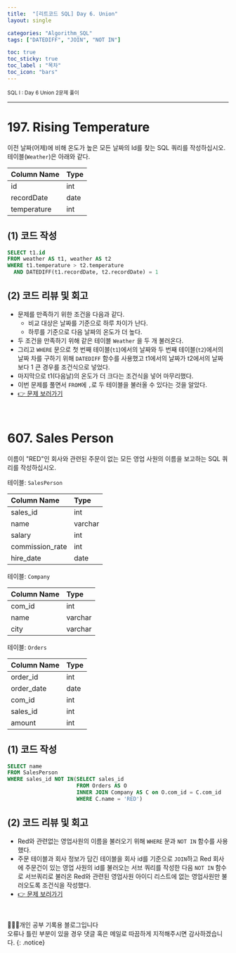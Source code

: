 ```yaml
---
title:  "[리트코드 SQL] Day 6. Union"
layout: single

categories: "Algorithm_SQL"
tags: ["DATEDIFF", "JOIN", "NOT IN"]

toc: true
toc_sticky: true
toc_label : "목차"
toc_icon: "bars"
---
```


<small>SQL I : Day 6 Union 2문제 풀이</small>

***

# <span class="half_HL">197. Rising Temperature</span>
이전 날짜(어제)에 비해 온도가 높은 모든 날짜의 Id를 찾는 SQL 쿼리를 작성하십시오.
테이블(```Weather```)은 아래와 같다.

| Column Name | Type |
|:------------|:-----|
|id | int |
|recordDate | date |
|temperature | int |

## (1) 코드 작성
```sql
SELECT t1.id 
FROM weather AS t1, weather AS t2
WHERE t1.temperature > t2.temperature
  AND DATEDIFF(t1.recordDate, t2.recordDate) = 1
```

## (2) 코드 리뷰 및 회고
- 문제를 만족하기 위한 조건을 다음과 같다.
  - 비교 대상은 날짜를 기준으로 하루 차이가 난다.
  - 하루를 기준으로 다음 날짜의 온도가 더 높다.
- 두 조건을 만족하기 위해 같은 테이블 ```Weather``` 을 두 개 불러온다.
- 그리고 ```WHERE``` 문으로 첫 번째 테이블(```t1```)에서의 날짜와 두 번째 테이블(```t2```)에서의 날짜 차를 구하기 위해 ```DATEDIFF``` 함수를 사용했고 t1에서의 날짜가 t2에서의 날짜보다 1 큰 경우를 조건식으로 넣었다.
- 마지막으로 t1(다음날)의 온도가 더 크다는 조건식을 넣어 마무리했다.
- 이번 문제를 풀면서 ```FROM```에 ```,```로 두 테이블을 불러올 수 있다는 것을 알았다.
- [👉 문제 보러가기](https://leetcode.com/problems/rising-temperature/?envType=study-plan&id=sql-i)

<br>

# <span class="half_HL">607. Sales Person</span>
이름이 "RED"인 회사와 관련된 주문이 없는 모든 영업 사원의 이름을 보고하는 SQL 쿼리를 작성하십시오.

테이블: ```SalesPerson```

| Column Name | Type |
|:------------|:-----|
| sales_id | int |
| name | varchar |
| salary | int |
| commission_rate | int |
| hire_date | date |

테이블: ```Company```

| Column Name | Type    |
|:------------|:--------|
| com_id      | int     |
| name        | varchar |
| city        | varchar |

테이블: ```Orders```

| Column Name | Type |
|:------------|:-----|
| order_id    | int  |
| order_date  | date |
| com_id      | int  |
| sales_id    | int  |
| amount      | int  |

## (1) 코드 작성
```sql
SELECT name
FROM SalesPerson
WHERE sales_id NOT IN(SELECT sales_id 
                      FROM Orders AS O 
                      INNER JOIN Company AS C on O.com_id = C.com_id
                      WHERE C.name = 'RED')
```

## (2) 코드 리뷰 및 회고
- Red와 관련없는 영업사원의 이름을 불러오기 위해 ```WHERE``` 문과 ```NOT IN``` 함수를 사용했다.
- 주문 테이블과 회사 정보가 담긴 테이블을 회사 id를 기준으로 ```JOIN```하고 Red 회사에 주문건이 있는 영업 사원의 id를 불러오는 서브 쿼리를 작성한 다음 ```NOT IN``` 함수로 서브쿼리로 불러온 Red와 관련된 영업사원 아이디 리스트에 없는 영업사원만 불러오도록 조건식을 작성했다.
- [👉 문제 보러가기](https://leetcode.com/problems/sales-person/submissions/917395313/?envType=study-plan&id=sql-i)

<br>

👩🏻‍💻개인 공부 기록용 블로그입니다
<br>오류나 틀린 부분이 있을 경우 댓글 혹은 메일로 따끔하게 지적해주시면 감사하겠습니다.
{: .notice}